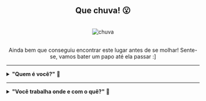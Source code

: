 <div>
<!-- Titulo xxxxxxxxxxxxxxxxxxxxxxxxxxxxxxxxxxxxxxxxxxxxxxxxxxxxxxxxxxxx-->
<div id="Titulo" align="center">

## **Que chuva! 😮** 
</div>

<br>

<!-- Gif xxxxxxxxxxxxxxxxxxxxxxxxxxxxxxxxxxxxxxxxxxxxxxxxxxxxxxxxxxxxxxxx-->
<div align="center">

<img src="https://moonbh.com.br/wp-content/uploads/2015/11/tumblr_mg0vn7m2PH1repjrpo1_500.gif" alt="chuva" width="500"/>

</div>

<br>

<!-- Subtitulo xxxxxxxxxxxxxxxxxxxxxxxxxxxxxxxxxxxxxxxxxxxxxxxxxxxxxxxxxx-->
<div id="Subtitulo" align="center">
<p>Ainda bem que conseguiu encontrar este lugar antes de se molhar! Sente-se, vamos bater um papo até ela passar :]<p>


</div>

---

<!-- Perguntas xxxxxxxxxxxxxxxxxxxxxxxxxxxxxxxxxxxxxxxxxxxxxxxxxxxxxxxxxx-->
<div id="Perguntas">

<!-- Pergunta 1 ---------------------------------------------->
<details>

<summary><b>"Quem é você?"</b> 💬</summary><br>     

🎙️ Me chamo Mariana Ramacciotti e moro em São Paulo. 😊 

</details>

<hr>

<!-- Pergunta 2 ---------------------------------------------->
<details>

<summary><b>"Você trabalha onde e com o quê?"</b> 💬</summary><br> 

🎙️ Hoje sou analista de sistemas jr na Midway (do grupo Riachuelo), e atuo como fullstack. Essa conquista ocorreu em Maio de 2021, quando passei no processo seletivo do Up!Tech, programa de aceleração de carreiras profissionais em tecnologia da Riachuelo. <br>

<hr>
  
<!-- Pergunta 2.A ---------------------------------------------->
<details>

<summary><b>"Uptech? Fale um pouco mais sobre esse programa, por favor!"</b> 💬</summary><br> 

🎙️ A turma piloto, da qual eu participei, teve apenas 20 vagas para mais de 3000 inscrições. Na trilha fullstack, que foi a que cursei, eles disponibilizaram treinamentos ao vivo, atividades práticas e acesso a conteúdos virtuais do portfólio da Universidade Riachuelo e da plataforma da Alura. Fiz uma propaganda do programa na página do Linkedin da Riachuelo, confira aqui: https://www.linkedin.com/feed/update/urn:li:activity:6871891453564526592/
  
<hr>
  
</details>

<!-- Pergunta 3 ---------------------------------------------->
<details>

<summary><b>"Está estudando atualmente?"</b> 💬</summary><br> 

🎙️ Sim! Estou cursando o técnico de Informática para Internet do SENAI e vou me formar lá para 2022. Também fui selecionada pela empresa para ganhar acesso ao Udemy Business, e meus líderes (da squad) criaram uma trilha de cursos específica para minha carreira.
<hr>
  
</details>

<!-- Pergunta 4 ---------------------------------------------->
<details>

<summary><b>"Você tem portfólio com seus projetos?"</b> 💬</summary><br> 

🎙️ Opa! Clique na imagem e você será redirecionado para o meu portfolio. Lá você poderá ver todos os meus trabalhos hospedados :)!

<div align="center">

[![img](/capa_portfolio.jpg)](https://ramacciotti.github.io/site_portfolio/)

</div>
</details>

<hr>
<!-- Pergunta 4 ---------------------------------------------->
<details>

<summary><b>"Vamos manter contato! Você tem alguma rede social?"</b> 💬</summary><br>     

🎙️ Tenho sim! Você pode me adicionar no [linkedin](https://www.linkedin.com/in/marianaramacciotti/) ou me encontrar no [youtube](https://www.youtube.com/c/marianaramacciotti/videos)

<hr>

<!-- Pergunta 4.A ---------------------------------------------->
<details>

<summary><b>"Você tem canal no youtube? 😮 Quais vídeos você já tem?"</b> 💬</summary><br>      

🎙️ [Lista de Contatos com o Framework Vue.js](https://www.youtube.com/watch?v=Y9AY0yzHFLI&t=5s&ab_channel=MarianaRamacciotti)

🎙️ [Portfolio FullStack Developer | Antes e Depois](https://www.youtube.com/watch?v=5xg06CFKX88&ab_channel=MarianaRamacciotti)

🎙️ [Formulário com SQL - Conseguimos 72 respostas!](https://www.youtube.com/watch?v=Ev4x1-dKfYk&ab_channel=MarianaRamacciotti)

🎙️ [Recriando a Interface da Netflix](https://www.youtube.com/watch?v=kW5rbkAU6ng&ab_channel=MarianaRamacciotti)

🎙️ [Recriando a Landing Page do Instagram](https://www.youtube.com/watch?v=PrW2G4Rpqlc&ab_channel=MarianaRamacciotti)

</details>

</details>

<hr>

<!-- Pergunta 5 ---------------------------------------------->
<details>

<summary><b>"Você não teria uma sombrinha extra... né?"</b> 💬</summary><br>     

🎙️ Infelizmente não D: São Paulo é uma caixinha de surpresas, quando você menos espera, cai o mundo! Mas não se preocupe, é uma chuva de verão... Logo passa!

</details><br>

</div>

</div>
